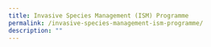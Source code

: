 ```yaml
---
title: Invasive Species Management (ISM) Programme
permalink: /invasive-species-management-ism-programme/
description: ""
---
```

